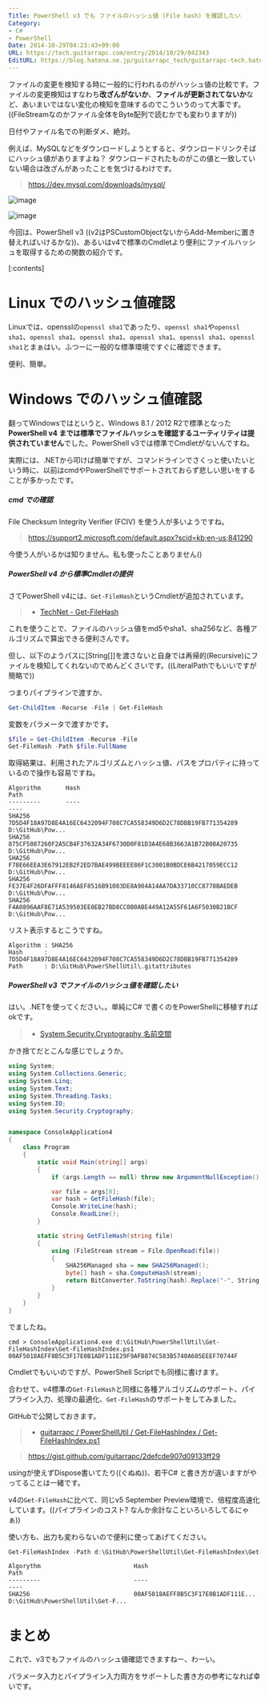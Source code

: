 ```yaml
---
Title: PowerShell v3 でも ファイルのハッシュ値 (File hash) を確認したい
Category:
- C#
- PowerShell
Date: 2014-10-29T04:23:43+09:00
URL: https://tech.guitarrapc.com/entry/2014/10/29/042343
EditURL: https://blog.hatena.ne.jp/guitarrapc_tech/guitarrapc-tech.hatenablog.com/atom/entry/8454420450070934386
---
```


ファイルの変更を検知する時に一般的に行われるのがハッシュ値の比較です。ファイルの変更検知はすなわち**改ざんがないか**、**ファイルが更新されてないか**など、あいまいではない変化の検知を意味するのでこういうのって大事です。((FileStreamなのかファイル全体をByte配列で読むかでも変わりますが))

日付やファイル名での判断ダメ、絶対。

例えば、MySQLなどをダウンロードしようとすると、ダウンロードリンクそばにハッシュ値がありますよね？ ダウンロードされたものがこの値と一致していない場合は改ざんがあったことを気づけるわけです。

> https://dev.mysql.com/downloads/mysql/

![image](https://cdn-ak.f.st-hatena.com/images/fotolife/g/guitarrapc_tech/20141029/20141029034107.png)

![image](https://cdn-ak.f.st-hatena.com/images/fotolife/g/guitarrapc_tech/20141029/20141029034201.png)

今回は、PowerShell v3 ((v2はPSCustomObjectないからAdd-Memberに置き替えればいけるかな))、あるいはv4で標準のCmdletより便利にファイルハッシュを取得するための関数の紹介です。

[:contents]

# Linux でのハッシュ値確認

Linuxでは、opensslの`openssl sha1`であったり、`openssl sha1`や`openssl sha1`、`openssl sha1`、`openssl sha1`、`openssl sha1`、`openssl sha1`、`openssl sha1`とまぁはい。ふつーに一般的な標準環境ですぐに確認できます。

便利、簡単。

# Windows でのハッシュ値確認

翻ってWindowsではというと、Windows 8.1 / 2012 R2で標準となった **PowerShell v4 までは標準でファイルハッシュを確認するユーティリティは提供されていません**でした。PowerShell v3では標準でCmdletがないんですね。

実際には、.NETから叩けば簡単ですが、コマンドラインでさくっと使いたいという時に、以前はcmdやPowerShellでサポートされておらず悲しい思いをすることが多かったです。

##### cmd での確認

File Checksum Integrity Verifier (FCIV) を使う人が多いようですね。

> https://support2.microsoft.com/default.aspx?scid=kb;en-us;841290

今使う人がいるかは知りません。私も使ったことありません()

##### PowerShell v4 から標準Cmdletの提供

さてPowerShell v4には、`Get-FileHash`というCmdletが追加されています。

> - [TechNet - Get-FileHash](https://technet.microsoft.com/en-us/library/dn520872.aspx)

これを使うことで、ファイルのハッシュ値をmd5やsha1、sha256など、各種アルゴリズムで算出できる便利さんです。

但し、以下のようパスに[String[]]を渡さないと自身では再帰的(Recursive)にファイルを検知してくれないのでめんどくさいです。((LiteralPathでもいいですが簡略で))

つまりパイプラインで渡すか、

```ps1
Get-ChildItem -Recurse -File | Get-FileHash
```

変数をパラメータで渡すかです。

```ps1
$file = Get-ChildItem -Recurse -File
Get-FileHash -Path $file.FullName
```

取得結果は、利用されたアルゴリズムとハッシュ値、パスをプロパティに持っているので操作も容易ですね。

```
Algorithm       Hash                                                                   Path
---------       ----                                                                   ----
SHA256          7D5D4F18A97D8E4A16EC6432094F708C7CA558349D6D2C78DBB19FB771354289       D:\GitHub\Pow...
SHA256          875CF5087260F2A5CB4F37632A34F6730D0F81D3A4E68B3663A1B72B08A20735       D:\GitHub\Pow...
SHA256          F78E66EEA3E67912EB2F2ED7BAE499BEEEE86F1C3001B0BDCE6B4217059ECC12       D:\GitHub\Pow...
SHA256          FE37E4F26DFAFFF8146AEF8516B91083DE8A904A14AA7DA33710CC8778BAEDEB       D:\GitHub\Pow...
SHA256          F4A0896AAF8E71A539503EE0EB27BD8CC0B0ABE449A12A55F61A6F5030B21BCF       D:\GitHub\Pow...
```

リスト表示するとこうですね。

```
Algorithm : SHA256
Hash      : 7D5D4F18A97D8E4A16EC6432094F708C7CA558349D6D2C78DBB19FB771354289
Path      : D:\GitHub\PowerShellUtil\.gitattributes
```

##### PowerShell v3 でファイルのハッシュ値を確認したい

はい。.NETを使ってください。。単純にC# で書くのをPowerShellに移植すればokです。

> - [System.Security.Cryptography 名前空間](https://msdn.microsoft.com/ja-jp/library/System.Security.Cryptography.aspx)

かき捨てだとこんな感じでしょうか。

```cs
using System;
using System.Collections.Generic;
using System.Linq;
using System.Text;
using System.Threading.Tasks;
using System.IO;
using System.Security.Cryptography;


namespace ConsoleApplication4
{
    class Program
    {
        static void Main(string[] args)
        {
            if (args.Length == null) throw new ArgumentNullException();

            var file = args[0];
            var hash = GetFileHash(file);
            Console.WriteLine(hash);
            Console.ReadLine();
        }

        static string GetFileHash(string file)
        {
            using (FileStream stream = File.OpenRead(file))
            {
                SHA256Managed sha = new SHA256Managed();
                byte[] hash = sha.ComputeHash(stream);
                return BitConverter.ToString(hash).Replace("-", String.Empty);
            }
        }
    }
}
```

でましたね。

```
cmd > ConsoleApplication4.exe d:\GitHub\PowerShellUtil\Get-FileHashIndex\Get-FileHashIndex.ps1
00AF5018AEFF8B5C3F17E0B1ADF111E29F9AFB874C583B5740A605EEEF70744F
```

Cmdletでもいいのですが、PowerShell Scriptでも同様に書けます。

合わせて、v4標準の`Get-FileHash`と同様に各種アルゴリズムのサポート、パイプライン入力、処理の最適化、`Get-FileHash`のサポートをしてみました。

GitHubで公開しておきます。

> - [guitarrapc / PowerShellUtil / Get-FileHashIndex / Get-FileHashIndex.ps1](https://github.com/guitarrapc/PowerShellUtil/blob/778cab8ae4f74ae7664a92ea0ac8202c9faae2ab/Get-FileHashIndex/Get-FileHashIndex.ps1)

> https://gist.github.com/guitarrapc/2defcde907d09133ff29

usingが使えずDispose書いてたり((ぐぬぬ))、若干C# と書き方が違いますがやってることは一緒です。

v4の`Get-FileHash`に比べて、同じv5 September Preview環境で、倍程度高速化しています。((パイプラインのコスト? なんか余計なこといろいろしてるにゃぁ))

使い方も、出力も変わらないので便利に使ってあげてください。

```ps1
Get-FileHashIndex -Path d:\GitHub\PowerShellUtil\Get-FileHashIndex\Get-FileHashIndex.ps1
```

```
Algorythm                          Hash                               Path
---------                          ----                               ----
SHA256                             00AF5018AEFF8B5C3F17E0B1ADF111E... D:\GitHub\PowerShellUtil\Get-F...
```


# まとめ

これで、v3でもファイルのハッシュ値確認できますねー、わーい。

パラメータ入力とパイプライン入力両方をサポートした書き方の参考になれば幸いです。
